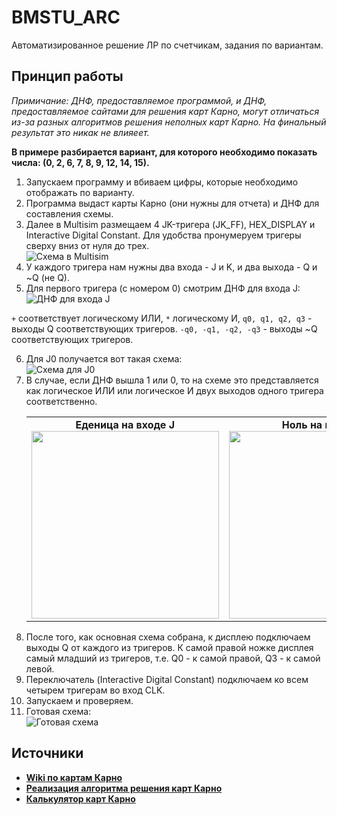 # BMSTU_ARC
Автоматизированное решение ЛР по счетчикам, задания по вариантам.

## Принцип работы
_Примичание: ДНФ, предоставляемое программой, и ДНФ, предоставляемое сайтами для решения карт Карно, могут отличаться из-за разных алгоритмов решения неполных карт Карно. На финальный результат это никак не влияеет._ <br>

__В примере разбирается вариант, для которого необходимо показать числа: (0, 2, 6, 7, 8, 9, 12, 14, 15).__
<ol>
    <li>Запускаем программу и вбиваем цифры, которые необходимо отображать по варианту.</li>
    <li>Программа выдаст карты Карно (они нужны для отчета) и ДНФ для составления схемы.</li>
    <li>Далее в Multisim размещаем 4 JK-тригера (JK_FF), HEX_DISPLAY и Interactive Digital Constant. Для удобства пронумеруем тригеры сверху вниз от нуля до трех.</li>
    <img src="https://github.com/HanSoloCh/BMSTU_ARC/assets/104909267/98d50300-32ba-499f-bb9f-b1ffcb90efa0" alt="Схема в Multisim">
    <li>У каждого тригера нам нужны два входа - J и K, и два выхода - Q и ~Q (не Q).</li>
    <li>Для первого тригера (с номером 0) смотрим ДНФ для входа J:</li>
    <img src="https://github.com/HanSoloCh/BMSTU_ARC/assets/104909267/588ac92f-44b9-474d-aefa-0821a02abec9" alt="ДНФ для входа J">
</ol>

  ``+`` соответствует логическому ИЛИ, ``*`` логическому И, ``q0, q1, q2, q3`` - выходы Q соответствующих тригеров. ``-q0, -q1, -q2, -q3`` - выходы ~Q соответствующих тригеров.
    
<ol start="6">
    <li>Для J0 получается вот такая схема:</li>
    <img src="https://github.com/HanSoloCh/BMSTU_ARC/assets/104909267/7e95f4d4-9809-4fd8-917c-13bfd4f2c510" alt="Схема для J0">
    <li>В случае, если ДНФ вышла 1 или 0, то на схеме это представляется как логическое ИЛИ или логическое И двух выходов одного тригера соответственно.
    <table style="width: 100%;">
      <tr>
        <td style="text-align: center;">
          <b>Еденица на входе J</b><br>
          <img src="https://github.com/HanSoloCh/BMSTU_ARC/assets/104909267/895d823c-d636-4885-b02d-16ebd0c8d4b6" style="width: 300px;">
        </td>
        <td style="text-align: center;">
          <b>Ноль на входе J</b><br>
          <img src="https://github.com/HanSoloCh/BMSTU_ARC/assets/104909267/75a15bfe-6a0d-4654-975f-11f1a4a42f67" style="width: 300px;">
        </td>
      </tr>
    </table>
    </li>
    <li>После того, как основная схема собрана, к дисплею подключаем выходы Q от каждого из тригеров. К самой правой ножке дисплея самый младший из тригеров, т.е. Q0 - к самой правой, Q3 - к самой левой.</li>
    <li>Переключатель (Interactive Digital Constant) подключаем ко всем четырем тригерам во вход CLK.</li>
    <li>Запускаем и проверяем.</li>
    <li>Готовая схема: </li>
    <img src="https://github.com/HanSoloCh/BMSTU_ARC/assets/104909267/b21981d0-c849-42f6-80c8-c39ecd5061ba" alt="Готовая схема"> 
</ol>

## Источники
- [__Wiki по картам Карно__](https://ru.wikipedia.org/wiki/%D0%9A%D0%B0%D1%80%D1%82%D0%B0_%D0%9A%D0%B0%D1%80%D0%BD%D0%BE)
- [__Реализация алгоритма решения карт Карно__](https://github.com/zhcHoward/Kmap)
- [__Калькулятор карт Карно__](https://sublime.tools/ru/karta-karno)
